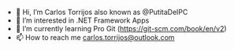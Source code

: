- 👋 Hi, I’m Carlos Torrijos also known as @PutitaDelPC
- 👀 I’m interested in .NET Framework Apps
- 🌱 I’m currently learning Pro Git (https://git-scm.com/book/en/v2)
- 📫 How to reach me carlos.torrijos@outlook.com

<!---
PutitaDelPC/PutitaDelPC is a ✨ special ✨ repository because its `README.md` (this file) appears on your GitHub profile.
You can click the Preview link to take a look at your changes.
--->

